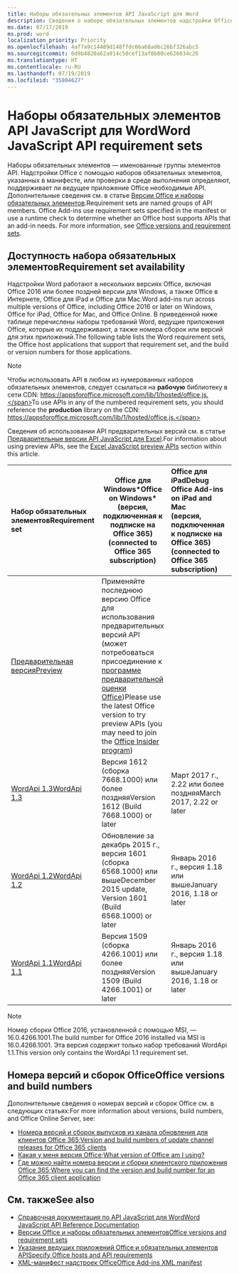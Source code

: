 ```yaml
---
title: Наборы обязательных элементов API JavaScript для Word
description: Сведения о наборе обязательных элементов надстройки Office для сборок Word
ms.date: 07/17/2019
ms.prod: word
localization_priority: Priority
ms.openlocfilehash: 4af7a9c14489d148ffdc06a68ad6c26bf326abc5
ms.sourcegitcommit: 6d9b4820a62a914c50cef13af8b80ce626034c26
ms.translationtype: HT
ms.contentlocale: ru-RU
ms.lasthandoff: 07/19/2019
ms.locfileid: "35804627"
---
```

# <a name="word-javascript-api-requirement-sets"></a><span data-ttu-id="2a36b-103">Наборы обязательных элементов API JavaScript для Word</span><span class="sxs-lookup"><span data-stu-id="2a36b-103">Word JavaScript API requirement sets</span></span>

<span data-ttu-id="2a36b-p101">Наборы обязательных элементов — именованные группы элементов API. Надстройки Office с помощью наборов обязательных элементов, указанных в манифесте, или проверки в среде выполнения определяют, поддерживает ли ведущее приложение Office необходимые API. Дополнительные сведения см. в статье [Версии Office и наборы обязательных элементов](/office/dev/add-ins/develop/office-versions-and-requirement-sets).</span><span class="sxs-lookup"><span data-stu-id="2a36b-p101">Requirement sets are named groups of API members. Office Add-ins use requirement sets specified in the manifest or use a runtime check to determine whether an Office host supports APIs that an add-in needs. For more information, see [Office versions and requirement sets](/office/dev/add-ins/develop/office-versions-and-requirement-sets).</span></span>

## <a name="requirement-set-availability"></a><span data-ttu-id="2a36b-107">Доступность набора обязательных элементов</span><span class="sxs-lookup"><span data-stu-id="2a36b-107">Requirement set availability</span></span>

<span data-ttu-id="2a36b-108">Надстройки Word работают в нескольких версиях Office, включая Office 2016 или более поздней версии для Windows, а также Office в Интернете, Office для iPad и Office для Mac.</span><span class="sxs-lookup"><span data-stu-id="2a36b-108">Word add-ins run across multiple versions of Office, including Office 2016 or later on Windows, Office for iPad, Office for Mac, and Office Online.</span></span> <span data-ttu-id="2a36b-109">В приведенной ниже таблице перечислены наборы требований Word, ведущие приложения Office, которые их поддерживают, а также номера сборок или версий для этих приложений.</span><span class="sxs-lookup"><span data-stu-id="2a36b-109">The following table lists the Word requirement sets, the Office host applications that support that requirement set, and the build or version numbers for those applications.</span></span>

> [!NOTE]
> <span data-ttu-id="2a36b-110">Чтобы использовать API в любом из нумерованных наборов обязательных элементов, следует ссылаться на **рабочую** библиотеку в сети CDN: https://appsforoffice.microsoft.com/lib/1/hosted/office.js.</span><span class="sxs-lookup"><span data-stu-id="2a36b-110">To use APIs in any of the numbered requirement sets, you should reference the **production** library on the CDN: https://appsforoffice.microsoft.com/lib/1/hosted/office.js.</span></span>
>
> <span data-ttu-id="2a36b-111">Сведения об использовании API предварительных версий см. в статье [Предварительные версии API JavaScript для Excel](word-preview-apis.md).</span><span class="sxs-lookup"><span data-stu-id="2a36b-111">For information about using preview APIs, see the [Excel JavaScript preview APIs](word-preview-apis.md) section within this article.</span></span>

|  <span data-ttu-id="2a36b-112">Набор обязательных элементов</span><span class="sxs-lookup"><span data-stu-id="2a36b-112">Requirement set</span></span>  |   <span data-ttu-id="2a36b-113">Office для Windows\*</span><span class="sxs-lookup"><span data-stu-id="2a36b-113">Office on Windows\*</span></span><br><span data-ttu-id="2a36b-114">(версия, подключенная к подписке на Office 365)</span><span class="sxs-lookup"><span data-stu-id="2a36b-114">(connected to Office 365 subscription)</span></span>  |  <span data-ttu-id="2a36b-115">Office для iPad</span><span class="sxs-lookup"><span data-stu-id="2a36b-115">Debug Office Add-ins on iPad and Mac</span></span><br><span data-ttu-id="2a36b-116">(версия, подключенная к подписке на Office 365)</span><span class="sxs-lookup"><span data-stu-id="2a36b-116">(connected to Office 365 subscription)</span></span>  |  <span data-ttu-id="2a36b-117">Office для Mac</span><span class="sxs-lookup"><span data-stu-id="2a36b-117">Office apps on Mac</span></span><br><span data-ttu-id="2a36b-118">(версия, подключенная к подписке на Office 365)</span><span class="sxs-lookup"><span data-stu-id="2a36b-118">(connected to Office 365 subscription)</span></span>  | <span data-ttu-id="2a36b-119">Office в Интернете</span><span class="sxs-lookup"><span data-stu-id="2a36b-119">Office on the web</span></span>  |
|:-----|-----|:-----|:-----|:-----|
| [<span data-ttu-id="2a36b-120">Предварительная версия</span><span class="sxs-lookup"><span data-stu-id="2a36b-120">Preview</span></span>](word-preview-apis.md) | <span data-ttu-id="2a36b-121">Применяйте последнюю версию Office для использования предварительных версий API (может потребоваться присоединение к [программе предварительной оценки Office](https://products.office.com/office-insider))</span><span class="sxs-lookup"><span data-stu-id="2a36b-121">Please use the latest Office version to try preview APIs (you may need to join the [Office Insider program](https://products.office.com/office-insider))</span></span> |
| [<span data-ttu-id="2a36b-122">WordApi 1.3</span><span class="sxs-lookup"><span data-stu-id="2a36b-122">WordApi 1.3</span></span>](word-api-1-3-requirement-set.md) | <span data-ttu-id="2a36b-123">Версия 1612 (сборка 7668.1000) или более поздняя</span><span class="sxs-lookup"><span data-stu-id="2a36b-123">Version 1612 (Build 7668.1000) or later</span></span>| <span data-ttu-id="2a36b-124">Март 2017 г., 2.22 или более поздняя</span><span class="sxs-lookup"><span data-stu-id="2a36b-124">March 2017, 2.22 or later</span></span> | <span data-ttu-id="2a36b-125">Март 2017 г., 15.32 или более поздняя</span><span class="sxs-lookup"><span data-stu-id="2a36b-125">March 2017, 15.32 or later</span></span>| <span data-ttu-id="2a36b-126">Март 2017 г.</span><span class="sxs-lookup"><span data-stu-id="2a36b-126">March 2017</span></span> |
| [<span data-ttu-id="2a36b-127">WordApi 1.2</span><span class="sxs-lookup"><span data-stu-id="2a36b-127">WordApi 1.2</span></span>](word-api-1-2-requirement-set.md) | <span data-ttu-id="2a36b-128">Обновление за декабрь 2015 г., версия 1601 (сборка 6568.1000) или выше</span><span class="sxs-lookup"><span data-stu-id="2a36b-128">December 2015 update, Version 1601 (Build 6568.1000) or later</span></span> | <span data-ttu-id="2a36b-129">Январь 2016 г., версия 1.18 или выше</span><span class="sxs-lookup"><span data-stu-id="2a36b-129">January 2016, 1.18 or later</span></span> | <span data-ttu-id="2a36b-130">Январь 2016 г., версия 15.19 или выше</span><span class="sxs-lookup"><span data-stu-id="2a36b-130">January 2016, 15.19 or later</span></span>| <span data-ttu-id="2a36b-131">Сентябрь 2016 г.</span><span class="sxs-lookup"><span data-stu-id="2a36b-131">September 2016</span></span> |
| [<span data-ttu-id="2a36b-132">WordApi 1.1</span><span class="sxs-lookup"><span data-stu-id="2a36b-132">WordApi 1.1</span></span>](word-api-1-1-requirement-set.md) | <span data-ttu-id="2a36b-133">Версия 1509 (сборка 4266.1001) или более поздняя</span><span class="sxs-lookup"><span data-stu-id="2a36b-133">Version 1509 (Build 4266.1001) or later</span></span>| <span data-ttu-id="2a36b-134">Январь 2016 г., версия 1.18 или выше</span><span class="sxs-lookup"><span data-stu-id="2a36b-134">January 2016, 1.18 or later</span></span> | <span data-ttu-id="2a36b-135">Январь 2016 г., версия 15.19 или выше</span><span class="sxs-lookup"><span data-stu-id="2a36b-135">January 2016, 15.19 or later</span></span>| <span data-ttu-id="2a36b-136">Сентябрь 2016 г.</span><span class="sxs-lookup"><span data-stu-id="2a36b-136">September 2016</span></span> |

> [!NOTE]
> <span data-ttu-id="2a36b-137">Номер сборки Office 2016, установленной с помощью MSI, — 16.0.4266.1001.</span><span class="sxs-lookup"><span data-stu-id="2a36b-137">The build number for Office 2016 installed via MSI is 16.0.4266.1001.</span></span> <span data-ttu-id="2a36b-138">Эта версия содержит только набор требований WordApi 1.1.</span><span class="sxs-lookup"><span data-stu-id="2a36b-138">This version only contains the WordApi 1.1 requirement set.</span></span>

## <a name="office-versions-and-build-numbers"></a><span data-ttu-id="2a36b-139">Номера версий и сборок Office</span><span class="sxs-lookup"><span data-stu-id="2a36b-139">Office versions and build numbers</span></span>

<span data-ttu-id="2a36b-140">Дополнительные сведения о номерах версий и сборок Office см. в следующих статьях:</span><span class="sxs-lookup"><span data-stu-id="2a36b-140">For more information about versions, build numbers, and Office Online Server, see:</span></span>

- <span data-ttu-id="2a36b-141">[Номера версий и сборок выпусков из канала обновления для клиентов Office 365](https://support.office.com/article/version-and-build-numbers-of-update-channel-releases-ae942449-1fca-4484-898b-a933ea23def7);</span><span class="sxs-lookup"><span data-stu-id="2a36b-141">[Version and build numbers of update channel releases for Office 365 clients](https://support.office.com/article/version-and-build-numbers-of-update-channel-releases-ae942449-1fca-4484-898b-a933ea23def7)</span></span>
- <span data-ttu-id="2a36b-142">[Какая у меня версия Office](https://support.office.com/article/What-version-of-Office-am-I-using-932788b8-a3ce-44bf-bb09-e334518b8b19);</span><span class="sxs-lookup"><span data-stu-id="2a36b-142">[What version of Office am I using?](https://support.office.com/article/What-version-of-Office-am-I-using-932788b8-a3ce-44bf-bb09-e334518b8b19)</span></span>
- <span data-ttu-id="2a36b-143">[Где можно найти номера версии и сборки клиентского приложения Office 365](https://support.office.com/article/version-and-build-numbers-of-update-channel-releases-ae942449-1fca-4484-898b-a933ea23def7);</span><span class="sxs-lookup"><span data-stu-id="2a36b-143">[Where you can find the version and build number for an Office 365 client application](https://support.office.com/article/version-and-build-numbers-of-update-channel-releases-ae942449-1fca-4484-898b-a933ea23def7)</span></span>

## <a name="see-also"></a><span data-ttu-id="2a36b-144">См. также</span><span class="sxs-lookup"><span data-stu-id="2a36b-144">See also</span></span>

- [<span data-ttu-id="2a36b-145">Справочная документация по API JavaScript для Word</span><span class="sxs-lookup"><span data-stu-id="2a36b-145">Word JavaScript API Reference Documentation</span></span>](/javascript/api/word)
- [<span data-ttu-id="2a36b-146">Версии Office и наборы обязательных элементов</span><span class="sxs-lookup"><span data-stu-id="2a36b-146">Office versions and requirement sets</span></span>](/office/dev/add-ins/develop/office-versions-and-requirement-sets)
- [<span data-ttu-id="2a36b-147">Указание ведущих приложений Office и обязательных элементов API</span><span class="sxs-lookup"><span data-stu-id="2a36b-147">Specify Office hosts and API requirements</span></span>](/office/dev/add-ins/develop/specify-office-hosts-and-api-requirements)
- [<span data-ttu-id="2a36b-148">XML-манифест надстроек Office</span><span class="sxs-lookup"><span data-stu-id="2a36b-148">Office Add-ins XML manifest</span></span>](/office/dev/add-ins/develop/add-in-manifests)
